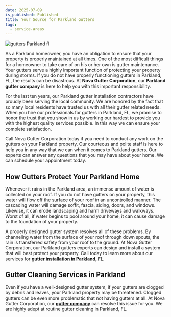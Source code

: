 ```yaml
---
date: 2025-07-09
is_published: Published
title: Your Source for Parkland Gutters
tags:
  - service-areas
---
```

![gutters Parkland fl](https://www.novagutter.com/images/pages/gutters-parkland-fl.jpg)

As a Parkland homeowner, you have an obligation to ensure that your property is properly maintained at all times. One of the most difficult things for a homeowner to take care of on his or her own is gutter maintenance. Your gutters serve a highly important function of protecting your property during storms. If you do not have properly functioning gutters in Parkland, FL, the results can be disastrous. At **Nova Gutter Corporation**, our **Parkland gutter company** is here to help you with this important responsibility.

For the last ten years, our Parkland gutter installation contractors have proudly been serving the local community. We are honored by the fact that so many local residents have trusted us with all their gutter related needs. When you hire our professionals for gutters in Parkland, FL, we promise to honor the trust that you show in us by working our hardest to provide you with the highest quality services possible. In this way we can ensure your complete satisfaction.

Call Nova Gutter Corporation today if you need to conduct any work on the gutters on your Parkland property. Our courteous and polite staff is here to help you in any way that we can when it comes to Parkland gutters. Our experts can answer any questions that you may have about your home. We can schedule your appointment today.

## How Gutters Protect Your Parkland Home

Whenever it rains in the Parkland area, an immense amount of water is collected on your roof. If you do not have gutters on your property, this water will flow off the surface of your roof in an uncontrolled manner. The cascading water will damage soffit, fascia, siding, doors, and windows. Likewise, it can erode landscaping and harm driveways and walkways. Worst of all, if water begins to pool around your home, it can cause damage to the foundation of your property.

A properly designed gutter system resolves all of these problems. By channeling water from the surface of your roof through down spouts, the rain is transferred safety from your roof to the ground. At Nova Gutter Corporation, our Parkland gutters experts can design and install a system that will best protect your property. Call today to learn more about our services for [**gutter installation in Parkland, FL**](https://www.novagutter.com/gutter-installation-boca-raton-fl.php).

## Gutter Cleaning Services in Parkland

Even if you have a well-designed gutter system, if your gutters are clogged by debris and leaves, your Parkland property may be threatened. Clogged gutters can be even more problematic that not having gutters at all. At Nova Gutter Corporation, our [**gutter company**](https://www.novagutter.com/) can resolve this issue for you. We are highly adept at routine gutter cleaning in Parkland, FL.